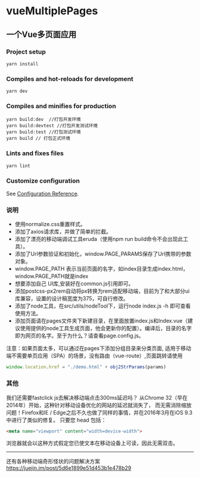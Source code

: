 # vueMultiplePages

## 一个Vue多页面应用

### Project setup
```
yarn install
```

### Compiles and hot-reloads for development
```
yarn dev
```

### Compiles and minifies for production
```
yarn build:dev  //打包开发环境
yarn build:devtest //打包开发测试环境
yarn build:test //打包测试环境
yarn build // 打包正式环境
```

### Lints and fixes files
```
yarn lint
```

### Customize configuration
See [Configuration Reference](https://cli.vuejs.org/config/).



### 说明
* 使用normalize.css重置样式。
* 添加了axios请求库，并做了简单的拦截。
* 添加了漂亮的移动端调试工具eruda（使用npm run build命令不会出现此工具）。
* 添加了Url参数验证和初始化，window.PAGE_PARAMS保存了Url携带的参数对象。
* window.PAGE_PATH 表示当前页面的名字，如index目录生成index.html，window.PAGE_PATH就是index
* 想要添加自己 UI库,安装好在common.js引用即可。
* 添加postcss-px2rem自动将px转换为rem适配移动端，目前为了和大部分ui库兼容，设置的设计稿宽度为375，可自行修改。
* 添加了node工具，在src/utils/nodeTool下，运行node index.js -h 即可查看使用方法。
* 添加页面请在pages文件夹下新建目录，在里面放置index.js和Index.vue（建议使用提供的node工具生成页面，他会更新你的配置）。编译后，目录的名字即为网页的名字。至于为什么？请查看page.config.js。

注意：如果页面太多，可以通过在pages下添加分组目录来分类页面,
适用于移动端不需要单页应用（SPA）的场景，没有路由（vue-route）,页面跳转请使用
```javascript
window.location.href = "./demo.html" + obj2StrParams(params)
```


### 其他
我们还需要fastclick js去解决移动端点击300ms延迟吗？
从Chrome 32（早在2014年）开始，这种针对移动设备优化的网站的延迟就消失了，
而无需消除缩放问题！Firefox和IE / Edge之后不久也做了同样的事情，并在2016年3月在iOS 9.3中进行了类似的修复。
只要您 head 包括：
```html
<meta name="viewport" content="width=device-width">
```
浏览器就会以这种方式假定您已使文本在移动设备上可读，因此无需双击。

---
还有各种移动端奇形怪状的问题解决方案
https://juejin.im/post/5d6e1899e51d453b1e478b29
